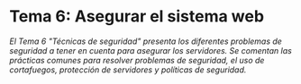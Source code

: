 Tema 6: Asegurar el sistema web
====================
*El Tema 6 "Técnicas de seguridad" presenta los diferentes problemas de seguridad a tener en cuenta para asegurar los servidores. Se comentan las prácticas comunes para resolver problemas de seguridad, el uso de cortafuegos, protección de servidores y políticas de seguridad.*